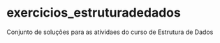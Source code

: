 # exercicios_estruturadedados
 Conjunto de soluções para as atividaes do curso de Estrutura de Dados
